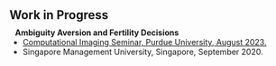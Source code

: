 <h1 id="invited-talks"></h1>

<h2 style="margin: 60px 0px 10px;">Work in Progress</h2>


<h4 style="margin:0 10px 0;"> Ambiguity Aversion and Fertility Decisions</h4>

<ul style="margin:0 0 5px;">
  <li><a href="https://engineering.purdue.edu/ChanGroup/comp_imaging_seminar.html"><autocolor>Computational Imaging Seminar, Purdue University, August 2023.</autocolor></a></li>
  <li>Singapore Management University, Singapore, September 2020.</li>
</ul>

<!-- <h4 style="margin:0 10px 0;"> Welfare States and Firm Recruiting</h4> -->